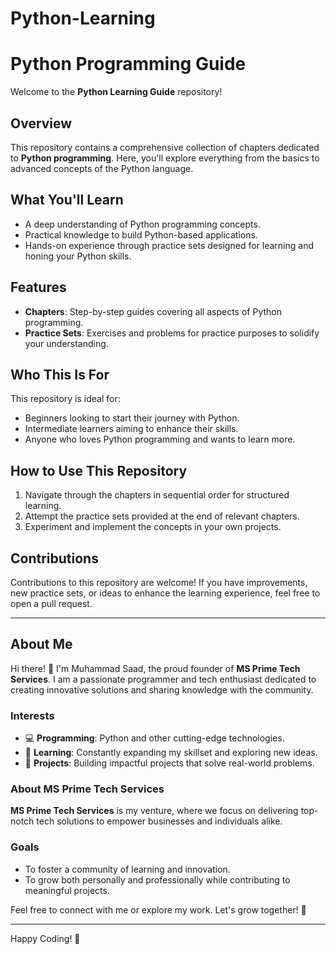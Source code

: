 # Python-Learning

# Python Programming Guide  

Welcome to the **Python Learning Guide** repository!  

## Overview  
This repository contains a comprehensive collection of chapters dedicated to **Python programming**. Here, you'll explore everything from the basics to advanced concepts of the Python language.  

## What You'll Learn  
- A deep understanding of Python programming concepts.  
- Practical knowledge to build Python-based applications.  
- Hands-on experience through practice sets designed for learning and honing your Python skills.  

## Features  
- **Chapters**: Step-by-step guides covering all aspects of Python programming.  
- **Practice Sets**: Exercises and problems for practice purposes to solidify your understanding.  

## Who This Is For  
This repository is ideal for:  
- Beginners looking to start their journey with Python.  
- Intermediate learners aiming to enhance their skills.  
- Anyone who loves Python programming and wants to learn more.  

## How to Use This Repository  
1. Navigate through the chapters in sequential order for structured learning.  
2. Attempt the practice sets provided at the end of relevant chapters.  
3. Experiment and implement the concepts in your own projects.  

## Contributions  
Contributions to this repository are welcome! If you have improvements, new practice sets, or ideas to enhance the learning experience, feel free to open a pull request.  

---

## About Me  
Hi there! 👋 I'm Muhammad Saad, the proud founder of **MS Prime Tech Services**. I am a passionate programmer and tech enthusiast dedicated to creating innovative solutions and sharing knowledge with the community.  

### Interests  
- 💻 **Programming**: Python and other cutting-edge technologies.  
- 🧠 **Learning**: Constantly expanding my skillset and exploring new ideas.  
- 🔧 **Projects**: Building impactful projects that solve real-world problems.  

### About MS Prime Tech Services  
**MS Prime Tech Services** is my venture, where we focus on delivering top-notch tech solutions to empower businesses and individuals alike.  

### Goals  
- To foster a community of learning and innovation.  
- To grow both personally and professionally while contributing to meaningful projects.  

Feel free to connect with me or explore my work. Let's grow together! 🚀  

---

Happy Coding! 🎉  
